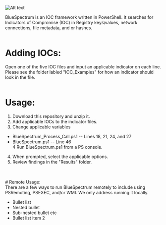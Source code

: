 ![Alt text](https://github.com/WiredPulse/BlueSpectrum/blob/master/Screenshots/BlueSpectrum.PNG?raw=true "Optional Title")


BlueSpectrum is an IOC framework written in PowerShell. It searches for Indicators of Compromise (IOC) in Registry keys\values, network connections, file metadata, and or hashes. 
<br>
<br>
# Adding IOCs:<br>
Open one of the five IOC files and input an applicable indicator on each line. Please see the folder labled "IOC_Examples" for how an indicator should look in the file. 
<br>
<br>
# Usage:<br>
1) Download this repository and unzip it.<br>
2) Add applicable IOCs to the indicator files.<br>
3) Change applicable variables
* BlueSpectrum_Process_Call.ps1 -- Lines 18, 21, 24, and 27<br>
* BlueSpectrum.ps1 -- Line 46<br>
4 Run BlueSpectrum.ps1 from a PS console.<br>
4) When prompted, select the applicable options.<br>
5) Review findings in the "Results" folder.<br>
<br>
<br>
# Remote Usage:<br>
There are a few ways to run BlueSpectrum remotely to include using PSRemoting, PSEXEC, and/or WMI. We only address running it locally. 

* Bullet list<br> 
 * Nested bullet<br>
* Sub-nested bullet etc<Br>
* Bullet list item 2<br>
